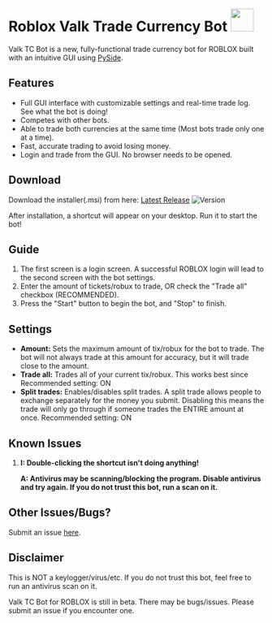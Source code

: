 # Roblox Valk Trade Currency Bot  <image height=45 width=45 src=./images/bot_icon.png>
Valk TC Bot is a new, fully-functional trade currency bot for ROBLOX built with an intuitive GUI using [PySide](https://pyside.github.io/docs/pyside/index.html).

## Features
 - Full GUI interface with customizable settings and real-time trade log. See what the bot is doing!
 - Competes with other bots.
 - Able to trade both currencies at the same time (Most bots trade only one at a time).
 - Fast, accurate trading to avoid losing money.
 - Login and trade from the GUI. No browser needs to be opened.
 
## Download
Download the installer(.msi) from here: [Latest Release][current_download]  ![Version][release-img]

After installation, a shortcut will appear on your desktop. Run it to start the bot!

## Guide
1. The first screen is a login screen. A successful ROBLOX login will lead to the second screen with the bot settings.
2. Enter the amount of tickets/robux to trade, OR check the "Trade all" checkbox (RECOMMENDED).
3. Press the "Start" button to begin the bot, and "Stop" to finish.

## Settings
 - **Amount:** Sets the maximum amount of tix/robux for the bot to trade. The bot will not always trade at this amount for accuracy, but it will trade close to the amount.
 - **Trade all:** Trades all of your current tix/robux. This works best since Recommended setting: ON
 - **Split trades:** Enables/disables split trades. A split trade allows people to exchange separately for the money you submit. Disabling this means the trade will only go through if someone trades the ENTIRE amount at once. Recommended setting: ON

## Known Issues
1. **I: Double-clicking the shortcut isn't doing anything!**

    **A: Antivirus may be scanning/blocking the program. Disable antivirus and try again. If you do not trust this bot, run a scan on it.**

## Other Issues/Bugs?
Submit an issue [here](https://github.com/cqian19/Roblox-Valk-TC-Bot/issues).

## Disclaimer
This is NOT a keylogger/virus/etc. If you do not trust this bot, feel free to run an antivirus scan on it.

Valk TC Bot for ROBLOX is still in beta. There may be bugs/issues. Please submit an issue if you encounter one.

[release-img]:https://img.shields.io/github/release/cqian19/Roblox-Valk-TC-Bot.svg
[current_download]:https://github.com/cqian19/Roblox-Valk-TC-Bot/releases/latest

